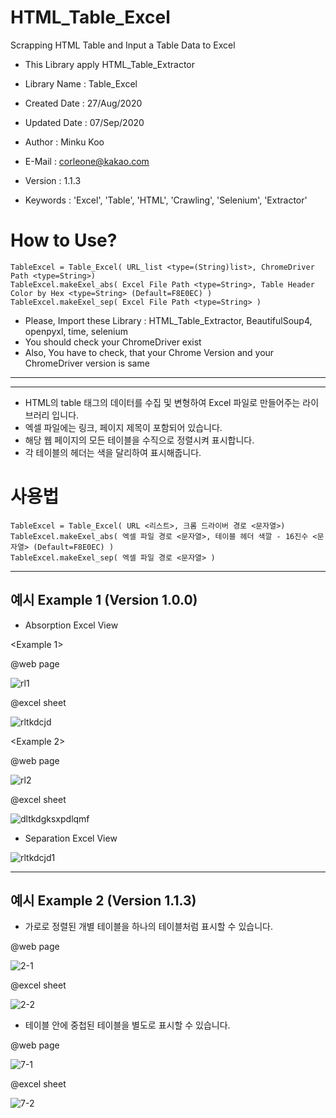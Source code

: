 # HTML_Table_Excel
Scrapping HTML Table and Input a Table Data to Excel

- This Library apply HTML_Table_Extractor

- Library Name : Table_Excel
- Created Date : 27/Aug/2020
- Updated Date : 07/Sep/2020
- Author : Minku Koo
- E-Mail : corleone@kakao.com
- Version : 1.1.3
- Keywords : 'Excel', 'Table', 'HTML', 'Crawling', 'Selenium', 'Extractor'



# How to Use?
 ```
TableExcel = Table_Excel( URL_list <type=(String)list>, ChromeDriver Path <type=String>)
TableExcel.makeExel_abs( Excel File Path <type=String>, Table Header Color by Hex <type=String> (Default=F8E0EC) )
TableExcel.makeExel_sep( Excel File Path <type=String> )
```





 * Please, Import these Library : HTML_Table_Extractor, BeautifulSoup4, openpyxl, time, selenium
 * You should check your ChromeDriver exist
 * Also, You have to check, that your Chrome Version and your ChromeDriver version is same

----------------------------------------------------------------------------------------------------------------------------
----------------------------------------------------------------------------------------------------------------------------


- HTML의 table 태그의 데이터를 수집 및 변형하여 Excel 파일로 만들어주는 라이브러리 입니다.
- 엑셀 파일에는 링크, 페이지 제목이 포함되어 있습니다.
- 해당 웹 페이지의 모든 테이블을 수직으로 정렬시켜 표시합니다.
- 각 테이블의 헤더는 색을 달리하여 표시해줍니다.




# 사용법
 ```
TableExcel = Table_Excel( URL <리스트>, 크롬 드라이버 경로 <문자열>)
TableExcel.makeExel_abs( 엑셀 파일 경로 <문자열>, 테이블 헤더 색깔 - 16진수 <문자열> (Default=F8E0EC) )
TableExcel.makeExel_sep( 엑셀 파일 경로 <문자열> )
```



----------------------------------------------------------------------------------------------------------------------------
## 예시 Example 1 (Version 1.0.0)


- Absorption Excel View

<Example 1>

@web page

![rl1](https://user-images.githubusercontent.com/25974226/91436990-1acacb80-e8a4-11ea-9f0b-89874406c723.PNG)

@excel sheet

![rltkdcjd](https://user-images.githubusercontent.com/25974226/91434845-5cf20e00-e8a0-11ea-9ef7-27b55dc51401.PNG)
 
 
 
<Example 2>

@web page

![rl2](https://user-images.githubusercontent.com/25974226/91436997-1c948f00-e8a4-11ea-8461-1f1eaab75dc1.PNG)

@excel sheet

![dltkdgksxpdlqmf](https://user-images.githubusercontent.com/25974226/91434909-772bec00-e8a0-11ea-81d5-c6347a9cb743.PNG)



- Separation Excel View

![rltkdcjd1](https://user-images.githubusercontent.com/25974226/91434958-8b6fe900-e8a0-11ea-9bb7-20bce39cfcc0.PNG)


----------------------------------------------------------------------------------------------------------------------------

## 예시 Example 2 (Version 1.1.3)

- 가로로 정렬된 개별 테이블을 하나의 테이블처럼 표시할 수 있습니다.

@web page

![2-1](https://user-images.githubusercontent.com/25974226/92365679-1ff30a80-f12f-11ea-9502-1a75d490c282.PNG)

@excel sheet

![2-2](https://user-images.githubusercontent.com/25974226/92365684-22556480-f12f-11ea-837b-3f814c56b4d6.PNG)



- 테이블 안에 중첩된 테이블을 별도로 표시할 수 있습니다.

@web page

![7-1](https://user-images.githubusercontent.com/25974226/92365689-24b7be80-f12f-11ea-82c7-6833d08ce0eb.PNG)

@excel sheet

![7-2](https://user-images.githubusercontent.com/25974226/92365692-25e8eb80-f12f-11ea-8ae5-2fa477379e9a.PNG)
